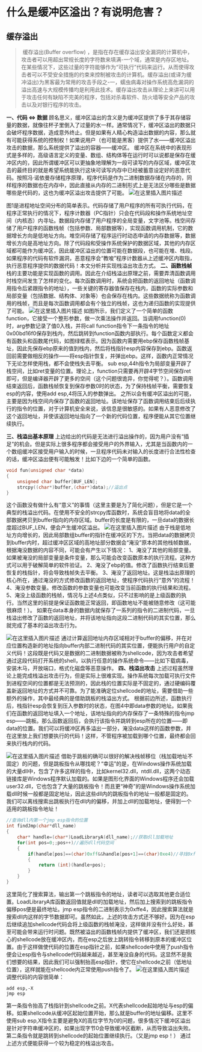 # 什么是缓冲区溢出？有说明危害？



## 缓存溢出

> ​    缓存溢出(Buffer overflow) ，是指在存在缓存溢出安全漏洞的计算机中，攻击者可以用超出常规长度的字符数来填满-一个域，通常是内存区地址。在某些情况下，这些过量的字符能够作为“可执行”代码来运行。从而使得攻击者可以不受安全措施的约束来控制被攻击的计算机。
> ​    缓存溢出(或译为缓冲溢出)为黑客最为常用的攻击手段之-一，蠕虫病毒对操作系统高危漏洞的溢出高速与大规模传播均是利用此技术。
> ​    缓存溢出攻击从理论上来讲可以用于攻击任何有缺陷不完美的程序，包括对杀毒软件、防火墙等安全产品的攻击以及对银行程序的攻击。

**一、代码 <=> 数据**
   顾名思义，缓冲区溢出的含义是为缓冲区提供了多于其存储容量的数据，就像往杯子里倒入了过量的水一样。通常情况下，缓冲区溢出的数据只会破坏程序数据，造成意外终止。但是如果有人精心构造溢出数据的内容，那么就有可能获得系统的控制权！如果说用户（也可能是黑客）提供了水——缓冲区溢出攻击的数据，那么系统提供了溢出的容器——缓冲区。
   缓冲区在系统中的表现形式是多样的，高级语言定义的变量、数组、结构体等在运行时可以说都是保存在缓冲区内的，因此所谓缓冲区可以更抽象地理解为一段可读写的内存区域，缓冲区攻击的最终目的就是希望系统能执行这块可读写内存中已经被蓄意设定好的恶意代码。按照冯·诺依曼存储程序原理，程序代码是作为二进制数据存储在内存的，同样程序的数据也在内存中，因此直接从内存的二进制形式上是无法区分哪些是数据哪些是代码的，这也为缓冲区溢出攻击提供了可能。
![在这里插入图片描述](https://gcore.jsdelivr.net/gh/2234416233/myImage/img/20190419202726421.png)

图1是进程地址空间分布的简单表示。代码存储了用户程序的所有可执行代码，在程序正常执行的情况下，程序计数器（PC指针）只会在代码段和操作系统地址空间（内核态）内寻址。数据段内存储了用户程序的全局变量，文字池等。栈空间存储了用户程序的函数栈帧（包括参数、局部数据等），实现函数调用机制，它的数据增长方向是低地址方向。堆空间存储了程序运行时动态申请的内存数据等，数据增长方向是高地址方向。除了代码段和受操作系统保护的数据区域，其他的内存区域都可能作为缓冲区，因此缓冲区溢出的位置可能在数据段，也可能在堆、栈段。如果程序的代码有软件漏洞，恶意程序会“教唆”程序计数器从上述缓冲区内取指，执行恶意程序提供的数据代码！本文分析并实现栈溢出攻击方式。
**二、函数栈帧**
   栈的主要功能是实现函数的调用。因此在介绍栈溢出原理之前，需要弄清函数调用时栈空间发生了怎样的变化。每次函数调用时，系统会把函数的返回地址（函数调用指令后紧跟指令的地址），一些关键的寄存器值保存在栈内，函数的实际参数和局部变量（包括数据、结构体、对象等）也会保存在栈内。这些数据统称为函数调用的栈帧，而且是每次函数调用都会有个独立的栈帧，这也为递归函数的实现提供了可能。
![在这里插入图片描述](https://gcore.jsdelivr.net/gh/2234416233/myImage/img/2019041920285316.png)
   如图所示，我们定义了一个简单的函数function，它接受一个整形参数，做一次乘法操作并返回。当调用function(0)时，arg参数记录了值0入栈，并将call function指令下一条指令的地址0x00bd16f0保存到栈内，然后跳转到function函数内部执行。每个函数定义都会有函数头和函数尾代码，如图绿框表示。因为函数内需要用ebp保存函数栈帧基址，因此先保存ebp原来的值到栈内，然后将栈指针esp内容保存到ebp。函数返回前需要做相反的操作——将esp指针恢复，并弹出ebp。这样，函数内正常情况下无论怎样使用栈，都不会使栈失去平衡。
   sub esp,44h指令为局部变量开辟了栈空间，比如ret变量的位置。理论上，function只需要再开辟4字节空间保存ret即可，但是编译器开辟了更多的空间（这个问题很诡异，你觉得呢？）。函数调用结束返回后，函数栈帧恢复到保存参数0时的状态，为了保持栈帧平衡，需要恢复esp的内容，使用add esp,4将压入的参数弹出。
之所以会有缓冲区溢出的可能，主要是因为栈空间内保存了函数的返回地址。该地址保存了函数调用结束后后续执行的指令的位置，对于计算机安全来说，该信息是很敏感的。如果有人恶意修改了这个返回地址，并使该返回地址指向了一个新的代码位置，程序便能从其它位置继续执行。

**三、栈溢出基本原理**
   上边给出的代码是无法进行溢出操作的，因为用户没有“插足”的机会。但是实际上很多程序都会接受用户的外界输入，尤其是当函数内的一个数组缓冲区接受用户输入的时候，一旦程序代码未对输入的长度进行合法性检查的话，缓冲区溢出便有可能触发！比如下边的一个简单的函数。

```c
void fun(unsigned char *data)
{
    unsigned char buffer[BUF_LEN];
    strcpy((char*)buffer,(char*)data);//溢出点
}
```

   这个函数没有做什么有“意义”的事情（这里主要是为了简化问题），但是它是一个典型的栈溢出代码。在使用不安全的strcpy库函数时，系统会盲目地将data的全部数据拷贝到buffer指向的内存区域。buffer的长度是有限的，一旦data的数据长度超过BUF_LEN，便会产生缓冲区溢出。
![在这里插入图片描述](https://gcore.jsdelivr.net/gh/2234416233/myImage/img/20190419203034791.png)
   由于栈是低地址方向增长的，因此局部数组buffer的指针在缓冲区的下方。当把data的数据拷贝到buffer内时，超过缓冲区区域的高地址部分数据会“淹没”原本的其他栈帧数据，根据淹没数据的内容不同，可能会有产生以下情况：
   1、淹没了其他的局部变量。如果被淹没的局部变量是条件变量，那么可能会改变函数原本的执行流程。这种方式可以用于破解简单的软件验证。
   2、淹没了ebp的值。修改了函数执行结束后要恢复的栈指针，将会导致栈帧失去平衡。
   3、淹没了返回地址。这是栈溢出原理的核心所在，通过淹没的方式修改函数的返回地址，使程序代码执行“意外”的流程！
   4、淹没参数变量。修改函数的参数变量也可能改变当前函数的执行结果和流程。
   5、淹没上级函数的栈帧，情况与上述4点类似，只不过影响的是上级函数的执行。当然这里的前提是保证函数能正常返回，即函数地址不能被随意修改（这可能很麻烦！）。
如果在data本身的数据内就保存了一系列的指令的二进制代码，一旦栈溢出修改了函数的返回地址，并将该地址指向这段二进制代码的其实位置，那么就完成了基本的溢出攻击行为。

![在这里插入图片描述](https://gcore.jsdelivr.net/gh/2234416233/myImage/img/20190419203136628.png)
   通过计算返回地址内存区域相对于buffer的偏移，并在对应位置构造新的地址指向buffer内部二进制代码的其实位置，便能执行用户的自定义代码！这段既是代码又是数据的二进制数据被称为shellcode，因为攻击者希望通过这段代码打开系统的shell，以执行任意的操作系统命令——比如下载病毒，安装木马，开放端口，格式化磁盘等恶意操作。
**四、栈溢出攻击**
   上述过程虽然理论上能完成栈溢出攻击行为，但是实际上很难实现。操作系统每次加载可执行文件到进程空间的位置都是无法预测的，因此栈的位置实际是不固定的，通过硬编码覆盖新返回地址的方式并不可靠。为了能准确定位shellcode的地址，需要借助一些额外的操作，其中最经典的是借助跳板的栈溢出方式。
   根据前边所述，函数执行后，栈指针esp会恢复到压入参数时的状态，在图4中即data参数的地址。如果我们在函数的返回地址填入一个地址，该地址指向的内存保存了一条特殊的指令jmp esp——跳板。那么函数返回后，会执行该指令并跳转到esp所在的位置——即data的位置。我们可以将缓冲区再多溢出一部分，淹没data这样的函数参数，并在这里放上我们想要执行的代码！这样，不管程序被加载到哪个位置，最终都会回来执行栈内的代码。

![在这里插入图片描述](https://gcore.jsdelivr.net/gh/2234416233/myImage/img/20190419203233937.png)
     借助于跳板的确可以很好的解决栈帧移位（栈加载地址不固定）的问题，但是跳板指令从哪找呢？“幸运”的是，在Windows操作系统加载的大量dll中，包含了许多这样的指令，比如kernel32.dll，ntdll.dll，这两个动态链接库是Windows程序默认加载的。如果是图形化界面的Windows程序还会加载user32.dll，它也包含了大量的跳板指令！而且更“神奇”的是Windows操作系统加载dll时候一般都是固定地址，因此这些dll内的跳板指令的地址一般都是固定的。我们可以离线搜索出跳板执行在dll内的偏移，并加上dll的加载地址，便得到一个适用的跳板指令地址！

```c
//查询dll内第一个jmp esp指令的位置
int findJmp(char*dll_name)
{
    char* handle=(char*)LoadLibraryA(dll_name);//获取dll加载地址
    for(int pos=0;;pos++)//遍历dll代码空间
    {
        if(handle[pos]==(char)0xff&&handle[pos+1]==(char)0xe4)//寻找0xffe4 = jmp  esp
        {
            return (int)(handle+pos);
        }
    }
}
```

​    这里简化了搜索算法，输出第一个跳板指令的地址，读者可以选取其他更合适位置。LoadLibraryA库函数返回值就是dll的加载地址，然后加上搜索到的跳板指令偏移pos便是最终地址。jmp esp指令的二进制表示为0xffe4，因此搜索算法就是搜索dll内这样的字节数据即可。
​    虽然如此，上述的攻击方式还不够好。因为在esp后继续追加shellcode代码会将上级函数的栈帧淹没，这样做并没有什么好处，甚至可能会带来运行时问题。既然被溢出的函数栈帧内提供了缓冲区，我们还是把核心的shellcode放在缓冲区内，而在esp之后放上跳转指令转移到原本的缓冲区位置。由于这样做使代码的位置在esp指针之前，如果shellcode中使用了push指令便会让esp指令与shellcode代码越来越近，甚至淹没自身的代码。这显然不是我们想要的结果，因此我们可以强制抬高esp指针，使它在shellcode之前（低地址位置），这样就能在shellcode内正常使用push指令了。
![在这里插入图片描述](https://gcore.jsdelivr.net/gh/2234416233/myImage/img/20190419203621863.png)
​    调整代码的内容很简单：

```汇编
add esp,-X
jmp esp
```

​    第一条指令抬高了栈指针到shellcode之前。X代表shellcode起始地址与esp的偏移。如果shellcode从缓冲区起始位置开始，那么就是buffer的地址偏移。这里不使用sub esp,X指令主要是避免X的高位字节为0的问题，很多情况下缓冲区溢出是针对字符串缓冲区的，如果出现字节0会导致缓冲区截断，从而导致溢出失败。
第二条指令就是跳转到shellcode的起始位置继续执行。（又是jmp esp！）
​    通过上述方式便能获得一个较为稳定的栈溢出攻击。